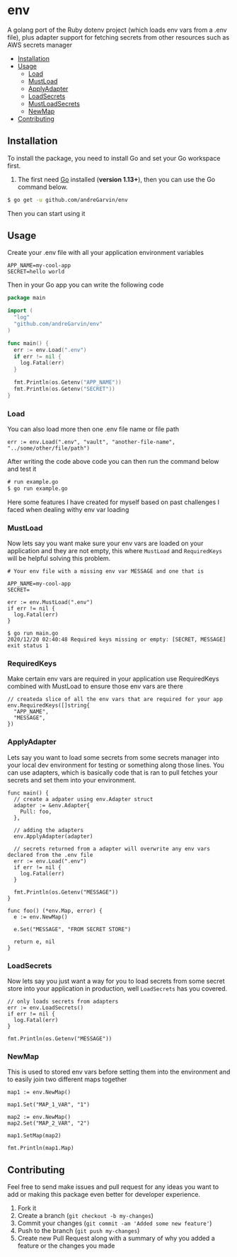 # env

A golang port of the Ruby dotenv project (which loads env vars from a .env file), plus adapter support for fetching secrets from other resources such as AWS secrets manager

- [Installation](#installation)
- [Usage](#usage)
  - [Load](#Load)
  - [MustLoad](#mustload)
  - [ApplyAdapter](#applyadapter)
  - [LoadSecrets](#loadsecrets)
  - [MustLoadSecrets](#mustloadsecrets)
  - [NewMap](#newmap)
- [Contributing](#contributing)

## Installation

To install the package, you need to install Go and set your Go workspace first.

1. The first need [Go](https://golang.org/) installed (**version 1.13+**), then you can use the Go command below.

```sh
$ go get -u github.com/andreGarvin/env
```

Then you can start using it

## Usage

Create your .env file with all your application environment variables

```.env
APP_NAME=my-cool-app
SECRET=hello world
```

Then in your Go app you can write the following code

```go
package main

import (
  "log"
  "github.com/andreGarvin/env"
)

func main() {
  err := env.Load(".env")
  if err != nil {
    log.Fatal(err)
  }

  fmt.Println(os.Getenv("APP_NAME"))
  fmt.Println(os.Getenv("SECRET"))
}
```

### Load

You can also load more then one .env file name or file path

```golang
err := env.Load(".env", "vault", "another-file-name", "../some/other/file/path")
```

After writing the code above code you can then run the command below and test it

```v
# run example.go
$ go run example.go
```

Here some features I have created for myself based on past challenges I faced when dealing withy env var loading

### MustLoad

Now lets say you want make sure your env vars are loaded on your application and they are not empty, this where `MustLoad` and `RequiredKeys` will be helpful solving this problem.

```env
# Your env file with a missing env var MESSAGE and one that is

APP_NAME=my-cool-app
SECRET=
```

```golang
err := env.MustLoad(".env")
if err != nil {
  log.Fatal(err)
}
```

```
$ go run main.go
2020/12/20 02:40:48 Required keys missing or empty: [SECRET, MESSAGE]
exit status 1
```

### RequiredKeys

Make certain env vars are required in your application use RequiredKeys combined with MustLoad to ensure those env vars are there

```golang
// createda slice of all the env vars that are required for your app
env.RequiredKeys([]string{
  "APP_NAME",
  "MESSAGE",
})
```

### ApplyAdapter

Lets say you want to load some secrets from some secrets manager into your local dev environment for testing or something along those lines. You can use adapters, which is basically code that is ran to pull fetches your secrets and set them into your environment.

```golang
func main() {
  // create a adpater using env.Adapter struct
  adapter := &env.Adapter{
    Pull: foo,
  },

  // adding the adapters
  env.ApplyAdapter(adapter)

  // secrets returned from a adapter will overwrite any env vars declared from the .env file
  err := env.Load(".env")
  if err != nil {
    log.Fatal(err)
  }

  fmt.Println(os.Getenv("MESSAGE"))
}

func foo() (*env.Map, error) {
  e := env.NewMap()

  e.Set("MESSAGE", "FROM SECRET STORE")

  return e, nil
}
```

### LoadSecrets

Now lets say you just want a way for you to load secrets from some secret store into your application in production, well `LoadSecrets` has you covered.

```golang
// only loads secrets from adapters
err := env.LoadSecrets()
if err != nil {
  log.Fatal(err)
}

fmt.Println(os.Getenv("MESSAGE"))
```

### NewMap

This is used to stored env vars before setting them into the environment and to easily join two different maps together

```golang
map1 := env.NewMap()

map1.Set("MAP_1_VAR", "1")

map2 := env.NewMap()
map2.Set("MAP_2_VAR", "2")

map1.SetMap(map2)

fmt.Println(map1.Map)
```

## Contributing

Feel free to send make issues and pull request for any ideas you want to add or making this package even better for developer experience.

1. Fork it
2. Create a branch (`git checkout -b my-changes`)
3. Commit your changes (`git commit -am 'Added some new feature'`)
4. Push to the branch (`git push my-changes`)
5. Create new Pull Request along with a summary of why you added a feature or the changes you made
